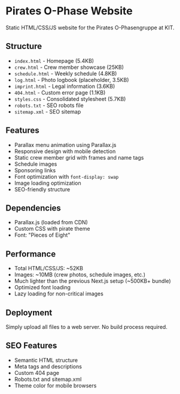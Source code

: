 # Pirates O-Phase Website

Static HTML/CSS/JS website for the Pirates O-Phasengruppe at KIT.

## Structure

- `index.html` - Homepage (5.4KB)
- `crew.html` - Crew member showcase (25KB)
- `schedule.html` - Weekly schedule (4.8KB)
- `log.html` - Photo logbook (placeholder, 3.5KB)
- `imprint.html` - Legal information (3.6KB)
- `404.html` - Custom error page (1.1KB)
- `styles.css` - Consolidated stylesheet (5.7KB)
- `robots.txt` - SEO robots file
- `sitemap.xml` - SEO sitemap

## Features

- Parallax menu animation using Parallax.js
- Responsive design with mobile detection
- Static crew member grid with frames and name tags
- Schedule images
- Sponsoring links
- Font optimization with `font-display: swap`
- Image loading optimization
- SEO-friendly structure

## Dependencies

- Parallax.js (loaded from CDN)
- Custom CSS with pirate theme
- Font: "Pieces of Eight"

## Performance

- Total HTML/CSS/JS: ~52KB
- Images: ~10MB (crew photos, schedule images, etc.)
- Much lighter than the previous Next.js setup (~500KB+ bundle)
- Optimized font loading
- Lazy loading for non-critical images

## Deployment

Simply upload all files to a web server. No build process required.

## SEO Features

- Semantic HTML structure
- Meta tags and descriptions
- Custom 404 page
- Robots.txt and sitemap.xml
- Theme color for mobile browsers